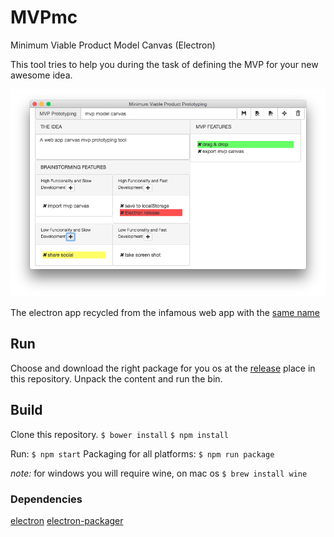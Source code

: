 # MVPmc

Minimum Viable Product Model Canvas (Electron)

This tool tries to help you during the task of defining the MVP for your new awesome idea.

![Alt vmware](https://github.com/carvilsi/mvpmc/raw/master/MVPmc.png)

The electron app recycled from the infamous web app with the [same name](http://5.196.11.71/mvpmc/)

## Run

Choose and download the right package for you os at the [release](https://github.com/carvilsi/mvpmc/releases) place in this repository. Unpack the content and run the bin.

## Build

Clone this repository.
`$ bower install`
`$ npm install`

Run:
  `$ npm start`
Packaging for all platforms:
  `$ npm run package`

*note:* for windows you will require wine, on mac os `$ brew install wine`

### Dependencies

[electron](https://github.com/electron/electron)
[electron-packager](https://www.npmjs.com/package/electron-packager)
